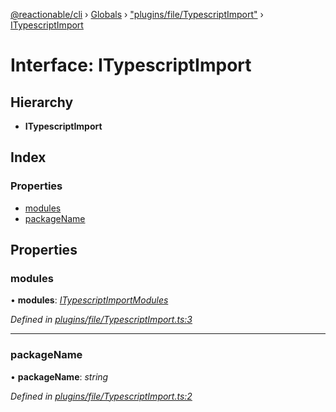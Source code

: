 [@reactionable/cli](../README.md) › [Globals](../globals.md) › ["plugins/file/TypescriptImport"](../modules/_plugins_file_typescriptimport_.md) › [ITypescriptImport](_plugins_file_typescriptimport_.itypescriptimport.md)

# Interface: ITypescriptImport

## Hierarchy

* **ITypescriptImport**

## Index

### Properties

* [modules](_plugins_file_typescriptimport_.itypescriptimport.md#modules)
* [packageName](_plugins_file_typescriptimport_.itypescriptimport.md#packagename)

## Properties

###  modules

• **modules**: *[ITypescriptImportModules](../modules/_plugins_file_typescriptimport_.md#itypescriptimportmodules)*

*Defined in [plugins/file/TypescriptImport.ts:3](https://github.com/neilime/reactionable-cli/blob/d0401b5/src/plugins/file/TypescriptImport.ts#L3)*

___

###  packageName

• **packageName**: *string*

*Defined in [plugins/file/TypescriptImport.ts:2](https://github.com/neilime/reactionable-cli/blob/d0401b5/src/plugins/file/TypescriptImport.ts#L2)*
